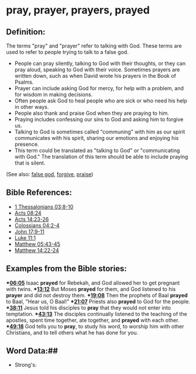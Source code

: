 # pray, prayer, prayers, prayed #

## Definition: ##

The terms "pray" and "prayer" refer to talking with God. These terms are used to refer to people trying to talk to a false god.

* People can pray silently, talking to God with their thoughts, or they can pray aloud, speaking to God with their voice. Sometimes prayers are written down, such as when David wrote his prayers in the Book of Psalms.
* Prayer can include asking God for mercy, for help with a problem, and for wisdom in making decisions.
* Often people ask God to heal people who are sick or who need his help in other ways. 
* People also thank and praise God when they are praying to him.
* Praying includes confessing our sins to God and asking him to forgive us.
* Talking to God is sometimes called "communing" with him as our spirit communicates with his spirit, sharing our emotions and enjoying his presence.
* This term could be translated as "talking to God" or "communicating with God." The translation of this term should be able to include praying that is silent.

(See also: [false god](../kt/falsegod.md), [forgive](../kt/forgive.md), [praise](../other/praise.md))

## Bible References: ##

* [1 Thessalonians 03:8-10](rc://en/tn/help/1th/03/08)
* [Acts 08:24](rc://en/tn/help/act/08/24)
* [Acts 14:23-26](rc://en/tn/help/act/14/23)
* [Colossians 04:2-4](rc://en/tn/help/col/04/02)
* [John 17:9-11](rc://en/tn/help/jhn/17/09)
* [Luke 11:1](rc://en/tn/help/luk/11/01)
* [Matthew 05:43-45](rc://en/tn/help/mat/05/43)
* [Matthew 14:22-24](rc://en/tn/help/mat/14/22)

## Examples from the Bible stories: ##

  __*[06:05](rc://en/tn/help/obs/06/05)__  Isaac __prayed__ for Rebekah, and God allowed her to get pregnant with twins.
  __*[13:12](rc://en/tn/help/obs/13/12)__  But Moses __prayed__ for them, and God listened to his __prayer__ and did not destroy them.
  __*[19:08](rc://en/tn/help/obs/19/08)__  Then the prophets of Baal __prayed__ to Baal, "Hear us, O Baal!"
  __*[21:07](rc://en/tn/help/obs/21/07)__  Priests also __prayed__ to God for the people.
  __*[38:11](rc://en/tn/help/obs/38/11)__  Jesus told his disciples to __pray__ that they would not enter into temptation.
  __*[43:13](rc://en/tn/help/obs/43/13)__ The disciples continually listened to the teaching of the apostles, spent time together, ate together, and __prayed__ with each other.
  __*[49:18](rc://en/tn/help/obs/49/18)__  God tells you to __pray__, to study his word, to worship him with other Christians, and to tell others what he has done for you.


## Word Data:##

* Strong's: 


